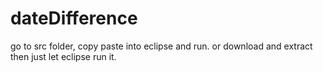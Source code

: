 # dateDifference

go to src folder, copy paste into eclipse and run.
or download and extract then just let eclipse run it. 
